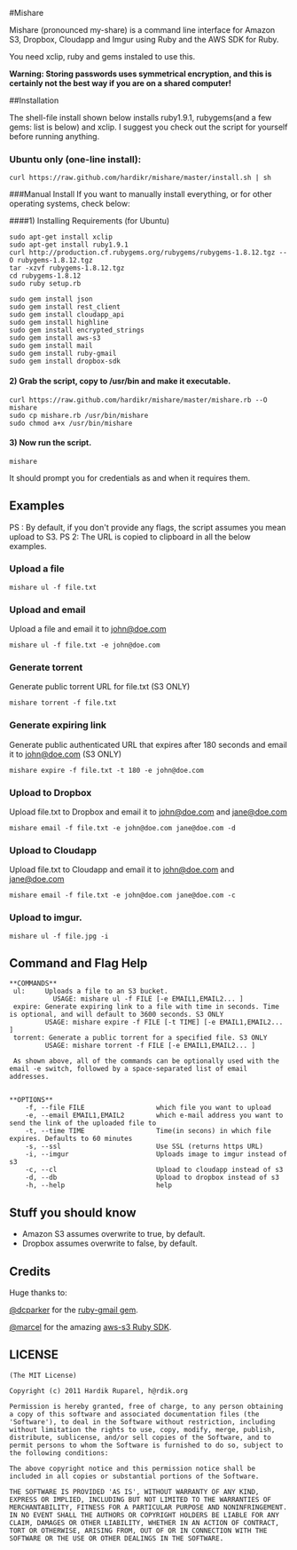 #Mishare

Mishare (pronounced my-share) is a command line interface for Amazon S3, Dropbox, Cloudapp and Imgur using Ruby and the AWS SDK for Ruby.

You need xclip, ruby and gems instaled to use this. 

**Warning: Storing passwords uses symmetrical encryption, and this is certainly not the best way if you are on a shared computer!**

##Installation

The shell-file install shown below installs ruby1.9.1, rubygems(and a few gems: list is below) and xclip. I suggest you check out the script for yourself before running anything.

### Ubuntu only (one-line install):
    
    curl https://raw.github.com/hardikr/mishare/master/install.sh | sh

###Manual Install
If you want to manually install everything, or for other operating systems, check below:

####1) Installing Requirements (for Ubuntu)

    sudo apt-get install xclip
    sudo apt-get install ruby1.9.1
    curl http://production.cf.rubygems.org/rubygems/rubygems-1.8.12.tgz --O rubygems-1.8.12.tgz
    tar -xzvf rubygems-1.8.12.tgz
    cd rubygems-1.8.12
    sudo ruby setup.rb
    
    sudo gem install json
    sudo gem install rest_client
    sudo gem install cloudapp_api
    sudo gem install highline
    sudo gem install encrypted_strings
    sudo gem install aws-s3
    sudo gem install mail
    sudo gem install ruby-gmail
    sudo gem install dropbox-sdk
    
#### 2) Grab the script, copy to /usr/bin and make it executable.

    curl https://raw.github.com/hardikr/mishare/master/mishare.rb --O mishare
    sudo cp mishare.rb /usr/bin/mishare
    sudo chmod a+x /usr/bin/mishare

#### 3) Now run the script.
    
    mishare

It should prompt you for credentials as and when it requires them.

## Examples
PS : By default, if you don't provide any flags, the script assumes you mean upload to S3.
PS 2: The URL is copied to clipboard in all the below examples.

### Upload a file

    mishare ul -f file.txt
    
### Upload and email
Upload a file and email it to john@doe.com

    mishare ul -f file.txt -e john@doe.com

### Generate torrent
Generate public torrent URL for file.txt (S3 ONLY)

    mishare torrent -f file.txt

### Generate expiring link
Generate public authenticated URL that expires after 180 seconds and email it to john@doe.com (S3 ONLY)

    mishare expire -f file.txt -t 180 -e john@doe.com

### Upload to Dropbox
Upload file.txt to Dropbox and email it to john@doe.com and jane@doe.com

    mishare email -f file.txt -e john@doe.com jane@doe.com -d

### Upload to Cloudapp
Upload file.txt to Cloudapp and email it to john@doe.com and jane@doe.com

    mishare email -f file.txt -e john@doe.com jane@doe.com -c

### Upload to imgur.

    mishare ul -f file.jpg -i

## Command and Flag Help
    **COMMANDS**
     ul:     Uploads a file to an S3 bucket. 
               USAGE: mishare ul -f FILE [-e EMAIL1,EMAIL2... ]
     expire: Generate expiring link to a file with time in seconds. Time is optional, and will default to 3600 seconds. S3 ONLY
          	 USAGE: mishare expire -f FILE [-t TIME] [-e EMAIL1,EMAIL2... ]
     torrent: Generate a public torrent for a specified file. S3 ONLY
          	 USAGE: mishare torrent -f FILE [-e EMAIL1,EMAIL2... ]

     As shown above, all of the commands can be optionally used with the email -e switch, followed by a space-separated list of email addresses.


    **OPTIONS**
        -f, --file FILE                  which file you want to upload
        -e, --email EMAIL1,EMAIL2        which e-mail address you want to send the link of the uploaded file to
        -t, --time TIME                  Time(in secons) in which file expires. Defaults to 60 minutes
        -s, --ssl                        Use SSL (returns https URL)
        -i, --imgur                      Uploads image to imgur instead of s3
        -c, --cl                         Upload to cloudapp instead of s3
        -d, --db                         Upload to dropbox instead of s3
        -h, --help                       help


## Stuff you should know
*   Amazon S3 assumes overwrite to true, by default.
*   Dropbox assumes overwrite to false, by default.

## Credits

Huge thanks to:

[@dcparker](https://github.com/dcparker) for the [ruby-gmail gem](https://github.com/dcparker/ruby-gmail).

[@marcel](https://github.com/marcel) for the amazing [aws-s3 Ruby SDK](http://amazon.rubyforge.org/).

## LICENSE

    (The MIT License)
    
    Copyright (c) 2011 Hardik Ruparel, h@rdik.org
    
    Permission is hereby granted, free of charge, to any person obtaining
    a copy of this software and associated documentation files (the
    'Software'), to deal in the Software without restriction, including
    without limitation the rights to use, copy, modify, merge, publish,
    distribute, sublicense, and/or sell copies of the Software, and to
    permit persons to whom the Software is furnished to do so, subject to
    the following conditions:
    
    The above copyright notice and this permission notice shall be
    included in all copies or substantial portions of the Software.
    
    THE SOFTWARE IS PROVIDED 'AS IS', WITHOUT WARRANTY OF ANY KIND,
    EXPRESS OR IMPLIED, INCLUDING BUT NOT LIMITED TO THE WARRANTIES OF
    MERCHANTABILITY, FITNESS FOR A PARTICULAR PURPOSE AND NONINFRINGEMENT.
    IN NO EVENT SHALL THE AUTHORS OR COPYRIGHT HOLDERS BE LIABLE FOR ANY
    CLAIM, DAMAGES OR OTHER LIABILITY, WHETHER IN AN ACTION OF CONTRACT,
    TORT OR OTHERWISE, ARISING FROM, OUT OF OR IN CONNECTION WITH THE
    SOFTWARE OR THE USE OR OTHER DEALINGS IN THE SOFTWARE.
